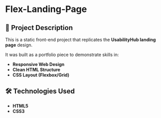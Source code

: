 # Flex-Landing-Page

## 📝 Project Description

This is a static front-end project that replicates the **UsabilityHub landing page** design.

It was built as a portfolio piece to demonstrate skills in:
* **Responsive Web Design**
* **Clean HTML Structure**
* **CSS Layout (Flexbox/Grid)**

## 🛠️ Technologies Used

* **HTML5**
* **CSS3**
